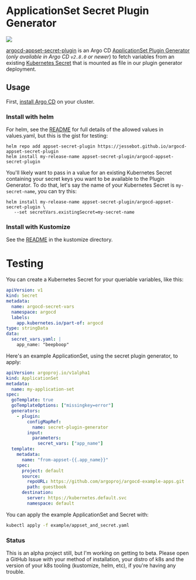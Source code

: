 # ApplicationSet Secret Plugin Generator
<a href="https://github.com/jessebot/argocd-appset-secret-plugin/releases"><img src="https://img.shields.io/github/v/release/jessebot/argocd-appset-secret-plugin?style=plastic&labelColor=blue&color=green&logo=GitHub&logoColor=white"></a>

[argocd-appset-secret-plugin](https://github.com/jessebot/argocd-appset-secret-plugin) is an Argo CD [ApplicationSet Plugin Generator](https://argo-cd.readthedocs.io/en/latest/operator-manual/applicationset/Generators-Plugin/) (_only available in Argo CD `v2.8.0` or newer_) to fetch variables from an existing [Kubernetes Secret](https://kubernetes.io/docs/concepts/configuration/secret/) that is mounted as file in our plugin generator deployment.

## Usage
First, [install Argo CD](https://argo-cd.readthedocs.io/en/stable/getting_started/#1-install-argo-cd) on your cluster.

### Install with helm
For helm, see the [README](./charts/argocd-appset-secret-plugin/README.md) for full details of the allowed values in values.yaml, but this is the gist for testing:

```console
helm repo add appset-secret-plugin https://jessebot.github.io/argocd-appset-secret-plugin
helm install my-release-name appset-secret-plugin/argocd-appset-secret-plugin
```

You'll likely want to pass in a value for an existing Kubernetes Secret containing your secret keys you want to be available to the Plugin Generator. To do that, let's say the name of your Kubernetes Secret is `my-secret-name`, you can try this:

```console
helm install my-release-name appset-secret-plugin/argocd-appset-secret-plugin \
   --set secretVars.existingSecret=my-secret-name
```

### Install with Kustomize
See the [README](./kustomize/README.md) in the kustomize directory.

# Testing
You can create a Kubernetes Secret for your queriable variables, like this:
```yaml
apiVersion: v1
kind: Secret
metadata:
  name: argocd-secret-vars
  namespace: argocd
  labels:
    app.kubernetes.io/part-of: argocd
type: stringData
data:
  secret_vars.yaml: |
    app_name: "beepboop"
```

Here's an example ApplicationSet, using the secret plugin generator, to apply:
```yaml
apiVersion: argoproj.io/v1alpha1
kind: ApplicationSet
metadata:
  name: my-application-set
spec:
  goTemplate: true
  goTemplateOptions: ["missingkey=error"]
  generators:
    - plugin:
        configMapRef:
          name: secret-plugin-generator
        input:
          parameters:
            secret_vars: ["app_name"]
  template:
    metadata:
      name: "from-appset-{{.app_name}}"
    spec:
      project: default
      source:
        repoURL: https://github.com/argoproj/argocd-example-apps.git
        path: guestbook
      destination:
        server: https://kubernetes.default.svc
        namespace: default
```

You can apply the example ApplicationSet and Secret with:

```bash
kubectl apply -f example/appset_and_secret.yaml
```

### Status
This is an alpha project still, but I'm working on getting to beta. Please open a GitHub Issue with your method of installation, your distro of k8s and the version of your k8s tooling (kustomize, helm, etc), if you're having any trouble.
